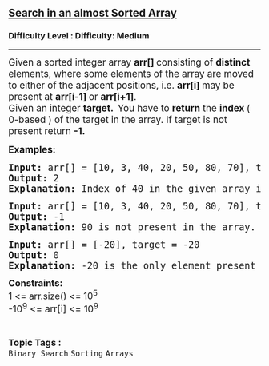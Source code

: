 <h2><a href="https://www.geeksforgeeks.org/problems/search-in-an-almost-sorted-array/1">Search in an almost Sorted Array</a></h2><h3>Difficulty Level : Difficulty: Medium</h3><hr><div class="problems_problem_content__Xm_eO" bis_skin_checked="1"><p><span style="font-size: 14pt;">Given a sorted integer array&nbsp;<strong>arr[] </strong>consisting of <strong>distinct </strong>elements, where some elements of the array are moved to either of the adjacent positions, i.e. <strong>arr[i] </strong>may be present at <strong>arr[i-1] </strong>or <strong>arr[i+1]</strong>.<br>Given an integer&nbsp;<strong>target. &nbsp;</strong>You have to <strong>return</strong> the <strong>index </strong>( 0-based ) of the target in the array. If target is not present return <strong>-1.</strong><br></span></p>
<p><span style="font-size: 14pt;"><strong>Examples:</strong></span></p>
<pre><span style="font-size: 14pt;"><strong>Input: </strong>arr[] = [10, 3, 40, 20, 50, 80, 70], target = 40<br><strong>Output: </strong>2<br><strong>Explanation: </strong>Index of 40 in the given array is 2.<br></span></pre>
<pre><span style="font-size: 14pt;"><strong>Input:</strong> arr[] = [10, 3, 40, 20, 50, 80, 70], target = 90<br><strong>Output: </strong>-1<br><strong>Explanation: </strong>90 is not present in the array.<br></span></pre>
<pre><strong><span style="font-size: 14pt;">Input:</span></strong><span style="font-size: 14pt;"> arr[] = [-20], target = -20<br><strong>Output: </strong>0<br><strong>Explanation: </strong>-20 is the only element present in the array.</span></pre>
<p><span style="font-size: 14pt;"><strong><span style="font-size: large;">Constraints:</span><br></strong><span style="font-size: large;">1 &lt;= arr.size() &lt;= 10</span><sup>5</sup></span><br><span style="font-size: 14pt;">-10<sup>9</sup> &lt;= arr[i] &lt;= 10<sup>9</sup></span></p></div><br><p><span style=font-size:18px><strong>Topic Tags : </strong><br><code>Binary Search</code>&nbsp;<code>Sorting</code>&nbsp;<code>Arrays</code>&nbsp;